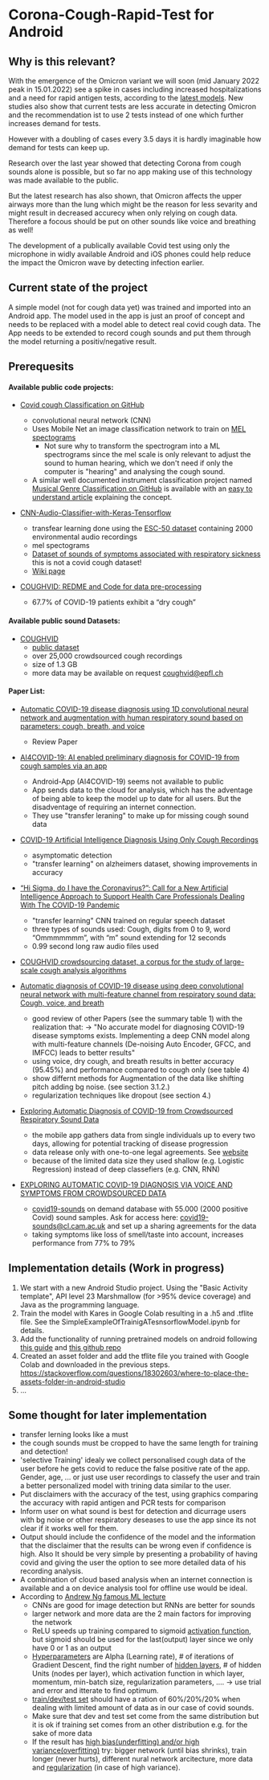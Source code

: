 # Corona-Cough-Rapid-Test for Android

## Why is this relevant?

With the emergence of the Omicron variant we will soon (mid January 2022 peak in 15.01.2022) see a spike in cases including increased hospitalizations and a need for rapid antigen tests, according to the [latest models](https://youtu.be/rRIiJcqyIpY). 
New studies also show that current tests are less accurate in detecting Omicron and the recommendation ist to use 2 tests instead of one which further increases demand for tests.

However with a doubling of cases every 3.5 days it is hardly imaginable how demand for tests can keep up.

Research over the last year showed that detecting Corona from cough sounds alone is possible, but so far no app making use of this technology was made available to the public. 

But the latest research has also shown, that Omicron affects the upper airways more than the lung which might be the reason for less sevarity and might result in decreased accurecy when only relying on cough data. Therefore a focous should be put on other sounds like voice and breathing as well!

The development of a publically available Covid test using only the microphone in widly available Android and iOS phones could help reduce the impact the Omicron wave by detecting infection earlier.

## Current state of the project

A simple model (not for cough data yet) was trained and imported into an Android app. The model used in the app is just an proof of concept and needs to be replaced with a  model able to detect real covid cough data. The App needs to be extended to record cough sounds and put them through the model returning a positiv/negative result. 

## Prerequesits

#### Available public code projects:

* [Covid cough Classification on GitHub](https://github.com/rosikand/covid-cough-test)
  * convolutional neural network (CNN) 
  * Uses Mobile Net an image classification network to train on [MEL spectograms](https://medium.com/analytics-vidhya/understanding-the-mel-spectrogram-fca2afa2ce53) 
    * Not sure why to transform the spectrogram into a ML spectrograms since the mel scale is only relevant to adjust the sound to human hearing, which we don't need if only the computer is "hearing" and analysing the cough sound.
  * A similar well documented instrument classification project named [Musical Genre Classification on GitHub](https://github.com/lelandroberts97/Musical_Genre_Classification) is available with an [easy to understand article](https://towardsdatascience.com/musical-genre-classification-with-convolutional-neural-networks-ff04f9601a74) explaining the concept.
* [CNN-Audio-Classifier-with-Keras-Tensorflow](https://github.com/adanRivas/CNN-Audio-Classifier-with-Keras-Tensorflow)
  * transfear learning done using the [ESC-50 dataset](https://github.com/karolpiczak/ESC-50) containing 2000 environmental audio recordings
  * mel spectograms
  * [Dataset of sounds of symptoms associated with respiratory sickness](https://osf.io/tmkud/files/) this is not a covid cough dataset!
  * [Wiki page](https://osf.io/tmkud/wiki/home/) 

* [COUGHVID: REDME and Code for data pre-processing](https://c4science.ch/diffusion/10770/)
  * 67.7% of COVID-19 patients exhibit a “dry cough” 



#### Available public sound Datasets:

* [COUGHVID](https://coughvid.epfl.ch/about/) 
  * [public dataset](https://zenodo.org/record/4498364)
  * over 25,000 crowdsourced cough recordings  
  * size of 1.3 GB
  * more data may be available on request coughvid@epfl.ch

#### Paper List:

* [Automatic COVID-19 disease diagnosis using 1D convolutional neural
network and augmentation with human respiratory sound based on
parameters: cough, breath, and voice](https://arxiv.org/ftp/arxiv/papers/2112/2112.07285.pdf) 
  * Review Paper

* [AI4COVID-19: AI enabled preliminary diagnosis for COVID-19 from cough samples via an app](https://www.ncbi.nlm.nih.gov/pmc/articles/PMC7318970/)
  * Android-App (AI4COVID-19) seems not available to public
  * App sends data to the cloud for analysis, which has the adventage of being able to keep the model up to date for all users. But the disadventage of requiring an internet connection.
  * They use "transfer leraning" to make up for missing cough sound data

* [COVID-19 Artificial Intelligence Diagnosis Using Only Cough Recordings](https://ieeexplore.ieee.org/document/9208795)
  * asymptomatic detection
  * "transfer learning" on alzheimers dataset, showing improvements in accuracy

* [“Hi Sigma, do I have the Coronavirus?”: Call for a New Artificial Intelligence
Approach to Support Health Care Professionals Dealing With The COVID-19
Pandemic](https://arxiv.org/ftp/arxiv/papers/2004/2004.06510.pdf)
  * "transfer learning" CNN trained on regular speech dataset
  * three types of sounds used: Cough, digits from 0 to 9, word “Ommmmmmm”, with “m” sound extending for 12 seconds
  * 0.99 second long raw audio files used

* [COUGHVID crowdsourcing dataset, a corpus for the study of large-scale cough analysis algorithms](https://www.nature.com/articles/s41597-021-00937-4)

* [Automatic diagnosis of COVID-19 disease using deep convolutional neural network with multi-feature channel from respiratory sound data: Cough, voice, and breath](https://www.sciencedirect.com/science/article/pii/S1110016821003859?via%3Dihub)
  * good review of other Papers (see the summary table 1) with the realization that: -> "No accurate model for diagnosing COVID-19 disease symptoms exists. Implementing a deep CNN model along with multi-feature channels (De-noising Auto Encoder, GFCC, and IMFCC) leads to better results"
  * using voice, dry cough, and breath results in better accuracy (95.45%) and performance compared to cough only (see table 4)
  * show differnt methods for Augmentation of the data like shifting pitch adding bg noise. (see section 3.1.2.)
  * regularization techniques like dropout (see section 4.)

* [Exploring Automatic Diagnosis of COVID-19 from Crowdsourced Respiratory Sound Data](https://dl.acm.org/doi/pdf/10.1145/3394486.3412865)
  * the mobile app gathers data from single individuals up to every two days, allowing for potential tracking of disease progression
  * data release only with one-to-one legal agreements. See [website](www.covid-19-sounds.org)
  * because of the limited data size they used shallow (e.g. Logistic Regression) instead of deep classefiers (e.g. CNN, RNN) 

* [EXPLORING AUTOMATIC COVID-19 DIAGNOSIS VIA VOICE AND SYMPTOMS FROM CROWDSOURCED DATA](https://arxiv.org/pdf/2102.05225.pdf)
  * [covid19-sounds](https://www.covid-19-sounds.org/en/blog/neurips_dataset.html) on demand database with 55.000 (2000 positive Covid) sound samples. Ask for access here: covid19-sounds@cl.cam.ac.uk and set up a sharing agreements for the data
  * taking symptoms like loss of smell/taste into account, increases performance from 77% to 79% 

## Implementation details (Work in progress)

1. We start with a new Android Studio project. Using the "Basic Activity template", API level 23 Marshmallow (for >95% device coverage) and Java as the programming language.  
2. Train the model with Kares in Google Colab resulting in a .h5 and .tflite file. See the SimpleExampleOfTrainigATesnsorflowModel.ipynb for details.
3. Add the functionality of running pretrained models on android following [this guide](https://medium.com/geekculture/train-ml-model-and-build-android-application-using-tensorflow-lite-keras-6bf23d07309a) and [this github repo](https://github.com/ShuklaAnuja/Python-ML---Android-Kit)
4. Created an asset folder and add the tflite file you trained with Google Colab and downloaded in the previous steps. https://stackoverflow.com/questions/18302603/where-to-place-the-assets-folder-in-android-studio
5. ...

## Some thought for later implementation

* transfer lerning looks like a must
* the cough sounds must be cropped to have the same length for training and detection!
* 'selective Training' idealy we collect personalised cough data of the user before he gets covid to reduce the false positive rate of the app. Gender, age, ... or just use user recordings to classefy the user and train a better personalized model with trining data similar to the user.
* Put disclaimers with the accuracy of the test, using graphics comparing the accuracy with rapid antigen and PCR tests for comparison
* Inform user on what sound is best for detection and dicurrage users with bg noise or other respiratory deseases to use the app since its not clear if it works well for them.
* Output should include the confidence of the model and the information that the disclaimer that the results can be wrong even if confidence is high. Also It should be very simple by presenting a probability of having covid and giving the user the option to see more detailed data of his recording analysis.
* A combination of cloud based analysis when an internet connection is available and a on device analysis tool for offline use would be ideal.
* According to [Andrew Ng famous ML lecture](https://youtube.com/playlist?list=PLkDaE6sCZn6Ec-XTbcX1uRg2_u4xOEky0) 
   * CNNs are good for image detection but RNNs are better for sounds
   * larger network and more data are the 2 main factors for improving the network
   * ReLU speeds up training compared to sigmoid [activation function](https://youtu.be/Xvg00QnyaIY), but sigmoid should be used for the last(output) layer since we only have 0 or 1 as an output
   * [Hyperparameters](https://youtu.be/VTE2KlfoO3Q) are Alpha (Learning rate), # of iterations of Gradient Descent, find the right number of [hidden layers](https://youtu.be/2gw5tE2ziqA), # of hidden Units (nodes per layer),  which activation function in which layer, momentum, min-batch size, regularization parameters, .... -> use trial and error and itterate to find optimum.
   * [train/dev/test set](https://youtu.be/1waHlpKiNyY) should have a ration of 60%/20%/20% when dealing with limited amount of data as in our case of covid sounds.
   * Make sure that dev and test set come from the same distribution but it is ok if training set comes from an other distribution e.g. for the sake of more data
   * If the result has [high bias(underfitting) and/or high variance(overfitting)](https://youtu.be/C1N_PDHuJ6Q) try: bigger network (until bias shrinks), train longer (never hurts), different nural network arcitecture, more data and [regularization](https://youtu.be/NyG-7nRpsW8) (in case of high variance).  



